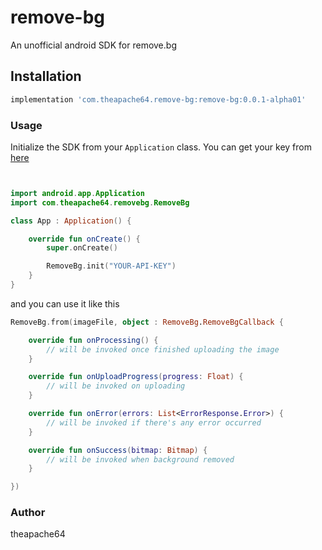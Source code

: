 # remove-bg
An unofficial android SDK for remove.bg

## Installation

```gradle
implementation 'com.theapache64.remove-bg:remove-bg:0.0.1-alpha01'
```

### Usage

Initialize the SDK from your `Application` class. You can get your key from [here](https://www.remove.bg/profile#api-key)

```kotlin


import android.app.Application
import com.theapache64.removebg.RemoveBg

class App : Application() {

    override fun onCreate() {
        super.onCreate()

        RemoveBg.init("YOUR-API-KEY")
    }
}
```

and you can use it like this

```kotlin
RemoveBg.from(imageFile, object : RemoveBg.RemoveBgCallback {

    override fun onProcessing() {
        // will be invoked once finished uploading the image
    }

    override fun onUploadProgress(progress: Float) {
        // will be invoked on uploading 
    }

    override fun onError(errors: List<ErrorResponse.Error>) {
        // will be invoked if there's any error occurred
    }

    override fun onSuccess(bitmap: Bitmap) {
        // will be invoked when background removed 
    }

})
```

### Author

theapache64

